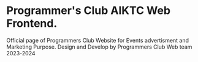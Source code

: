 # Programmer's Club AIKTC Web Frontend.
Official page of Programmers Club Website for Events advertisment and Marketing Purpose.
Design and Develop by Programmers Club Web team 2023-2024
